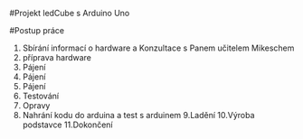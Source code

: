 #Projekt ledCube s Arduino Uno

#Postup práce
1. Sbírání informací o hardware a Konzultace s Panem učitelem Mikeschem
2. příprava hardware
3. Pájení
4. Pájení
5. Pájení
6. Testování
7. Opravy
8. Nahrání kodu do arduina a test s arduinem
9.Ladění
10.Výroba podstavce
11.Dokončení
